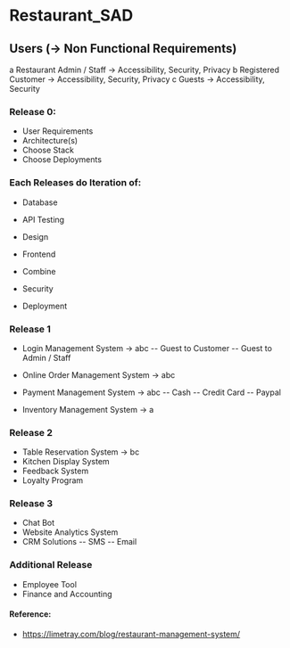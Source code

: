 # Restaurant_SAD

## Users (-> Non Functional Requirements)

a Restaurant Admin / Staff -> Accessibility, Security, Privacy
b Registered Customer -> Accessibility, Security, Privacy
c Guests -> Accessibility, Security

### Release 0:

- User Requirements
- Architecture(s)
- Choose Stack
- Choose Deployments

### Each Releases do Iteration of:

- Database
- API Testing

- Design
- Frontend
- Combine

- Security
- Deployment

### Release 1

- Login Management System -> abc
  -- Guest to Customer
  -- Guest to Admin / Staff

- Online Order Management System -> abc
- Payment Management System -> abc
  -- Cash
  -- Credit Card
  -- Paypal

- Inventory Management System -> a

### Release 2

- Table Reservation System -> bc
- Kitchen Display System
- Feedback System
- Loyalty Program

### Release 3

- Chat Bot
- Website Analytics System
- CRM Solutions
  -- SMS
  -- Email

### Additional Release

- Employee Tool
- Finance and Accounting

#### Reference:

- https://limetray.com/blog/restaurant-management-system/

